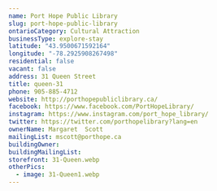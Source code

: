 ```yaml
---
name: Port Hope Public Library
slug: port-hope-public-library
ontarioCategory: Cultural Attraction
businessType: explore-stay
latitude: "43.9500671592164"
longitude: "-78.2925908267498"
residential: false
vacant: false
address: 31 Queen Street
title: queen-31
phone: 905-885-4712
website: http://porthopepubliclibrary.ca/
facebook: https://www.facebook.com/PortHopeLibrary/
instagram: https://www.instagram.com/port_hope_library/
twitter: https://twitter.com/porthopelibrary?lang=en
ownerName: Margaret  Scott
mailingList: mscott@porthope.ca
buildingOwner:
buildingMailingList:
storefront: 31-Queen.webp
otherPics:
  - image: 31-Queen1.webp
---
```



